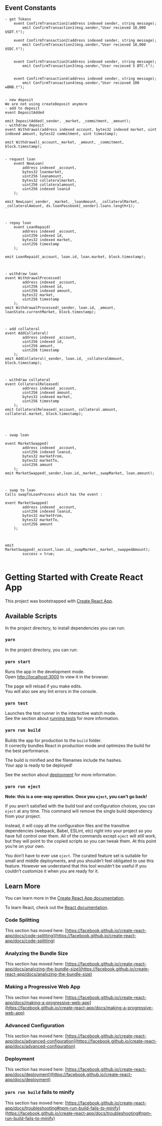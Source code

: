 
## Event Constants
```
- get Tokens
    event ConfirmTransaction1(address indexed sender, string message);
        emit ConfirmTransaction1(msg.sender,"User recieved 10,000 USDT.t");

    event ConfirmTransaction2(address indexed sender, string message);
        emit ConfirmTransaction2(msg.sender,"User recieved 10,000 USDC.t");


    event ConfirmTransaction3(address indexed sender, string message);
        emit ConfirmTransaction3(msg.sender,"User recieved 5 BTC.t");


    event ConfirmTransaction4(address indexed sender, string message);
        emit ConfirmTransaction4(msg.sender,"User recieved 100 wBNB.t");


- new deposit
We are not using createDeposit anymore
- add to deposit
event DepositAdded

emit DepositAdded(_sender, _market, _commitment, _amount);
- withdraw deposit
event Withdrawal(address indexed account, bytes32 indexed market, uint indexed amount, bytes32 commitment, uint timestamp);

emit Withdrawal(_account,_market, _amount, _commitment, block.timestamp);


- request loan
	event NewLoan(
		address indexed _account,
		bytes32 loanmarket,
		uint256 loanamount,
		bytes32 collateralmarket,
		uint256 collateralamount,
		uint256 indexed loanid
	);

emit NewLoan(_sender, _market, _loanAmount, _collateralMarket, _collateralAmount, ds.loanPassbook[_sender].loans.length+1);



- repay loan
	event LoanRepaid(
		address indexed _account,
		uint256 indexed id,
		bytes32 indexed market,
		uint256 timestamp
	);
		
emit LoanRepaid(_account, loan.id, loan.market, block.timestamp);



- withdraw loan
event WithdrawalProcessed(
		address indexed _account,
		uint256 indexed id,
		uint256 indexed amount,
		bytes32 market,
		uint256 timestamp
	);
emit WithdrawalProcessed(_sender, loan.id, _amount, loanState.currentMarket, block.timestamp);



- add collateral
event AddCollateral(
		address indexed _account,
		uint256 indexed id,
		uint256 amount,
		uint256 timestamp
	);
emit AddCollateral(_sender, loan.id, _collateralAmount, block.timestamp);



- withdraw collateral
event CollateralReleased(
		address indexed _account,
		uint256 indexed amount,
		bytes32 indexed market,
		uint256 timestamp
	);
emit CollateralReleased(_account, collateral.amount, collateral.market, block.timestamp);




- swap loan

event MarketSwapped(
		address indexed _account,
		uint256 indexed loanid,
		bytes32 marketFrom,
		bytes32 marketTo,
		uint256 amount
	);
emit MarketSwapped(_sender,loan.id,_market,_swapMarket, loan.amount);



- swap to loan
Calls swapToLoanProcess which has the event :

event MarketSwapped(
		address indexed _account,
		uint256 indexed loanid,
		bytes32 marketFrom,
		bytes32 marketTo,
		uint256 amount
	);



emit MarketSwapped(_account,loan.id,_swapMarket,_market,_swappedAmount);
        success = true;


```






# Getting Started with Create React App

This project was bootstrapped with [Create React App](https://github.com/facebook/create-react-app).

## Available Scripts

In the project directory, to install dependencies you can run:

### `yarn`

In the project directory, you can run:

### `yarn start`

Runs the app in the development mode.\
Open [http://localhost:3000](http://localhost:3000) to view it in the browser.

The page will reload if you make edits.\
You will also see any lint errors in the console.

### `yarn test`

Launches the test runner in the interactive watch mode.\
See the section about [running tests](https://facebook.github.io/create-react-app/docs/running-tests) for more information.

### `yarn run build`

Builds the app for production to the `build` folder.\
It correctly bundles React in production mode and optimizes the build for the best performance.

The build is minified and the filenames include the hashes.\
Your app is ready to be deployed!

See the section about [deployment](https://facebook.github.io/create-react-app/docs/deployment) for more information.

### `yarn run eject`

**Note: this is a one-way operation. Once you `eject`, you can’t go back!**

If you aren’t satisfied with the build tool and configuration choices, you can `eject` at any time. This command will remove the single build dependency from your project.

Instead, it will copy all the configuration files and the transitive dependencies (webpack, Babel, ESLint, etc) right into your project so you have full control over them. All of the commands except `eject` will still work, but they will point to the copied scripts so you can tweak them. At this point you’re on your own.

You don’t have to ever use `eject`. The curated feature set is suitable for small and middle deployments, and you shouldn’t feel obligated to use this feature. However we understand that this tool wouldn’t be useful if you couldn’t customize it when you are ready for it.

## Learn More

You can learn more in the [Create React App documentation](https://facebook.github.io/create-react-app/docs/getting-started).

To learn React, check out the [React documentation](https://reactjs.org/).

### Code Splitting

This section has moved here: [https://facebook.github.io/create-react-app/docs/code-splitting](https://facebook.github.io/create-react-app/docs/code-splitting)

### Analyzing the Bundle Size

This section has moved here: [https://facebook.github.io/create-react-app/docs/analyzing-the-bundle-size](https://facebook.github.io/create-react-app/docs/analyzing-the-bundle-size)

### Making a Progressive Web App

This section has moved here: [https://facebook.github.io/create-react-app/docs/making-a-progressive-web-app](https://facebook.github.io/create-react-app/docs/making-a-progressive-web-app)

### Advanced Configuration

This section has moved here: [https://facebook.github.io/create-react-app/docs/advanced-configuration](https://facebook.github.io/create-react-app/docs/advanced-configuration)

### Deployment

This section has moved here: [https://facebook.github.io/create-react-app/docs/deployment](https://facebook.github.io/create-react-app/docs/deployment)

### `yarn run build` fails to minify

This section has moved here: [https://facebook.github.io/create-react-app/docs/troubleshooting#npm-run-build-fails-to-minify](https://facebook.github.io/create-react-app/docs/troubleshooting#npm-run-build-fails-to-minify)
